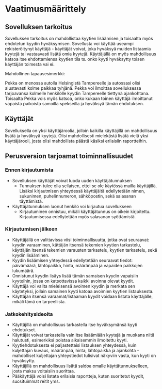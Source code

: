 <h1> Vaatimusmäärittely </h1>
<h2> Sovelluksen tarkoitus </h2>
Sovelluksen tarkoitus on mahdollistaa kyytien lisäämisen ja toisaalta myös ehdotetun kyydin hyväksymisen. Sovellusta voi käyttää useampi rekisteröitynyt käyttäjä - käyttäjät voivat, joka hyväksyä muiden listaamia kyytejä tai vastaavasti lisätä omia kyytejä. Käyttäjällä on myös mahdollisuus katsoa itse ehdottamiensa kyytien tila ts. onko kyyti hyväksytty toisen käyttäjän toimesta vai ei.  

Mahdollinen tapausesimerkki: 

Pekka on menossa autolla Helsingistä Tampereelle ja autossasi olisi alustavasti kolme paikkaa tyhjänä. Pekka voi ilmoittaa sovelluksessa tarjoavansa kolmelle henkilölle kyydin Tampereelle tiettynä ajankohtana. Toisaalta Pekka vois myös katsoa, onko kukaan toinen käyttäjä ilmoittanut vapaista paikoista samoilla spekseilla ja hyväksyä tämän ehdotuksen.  
<h2> Käyttäjät </h2>
Sovelluksella on yksi käyttäjäroolia, jolloin kaikilla käyttäjillä on mahdollisuus lisätä ja hyväksyä kyytejä. Olisi mahdollisesti mielekästä lisätä vielä yksi käyttäjärooli, josta olisi mahdollista päästä käsiksi erilaisiin raportteihin.
<h2> Perusversion tarjoamat toiminnallisuudet </h2>
<h3> Ennen kirjautumista </h3>

- Sovelluksen käyttäjät voivat luoda uuden käyttäjätunnuksen
  - Tunnuksen tulee olla sellaisen, ettei se ole käytössä muilla käyttäjillä. Lisäksi kirjautmisen yhteydessä käyttäjältä edellytetään nimen, sukunimen, puhelinnumeron, sähköpostin, sekä salasanan täyttämistä.
- Käyttäjätunnuksen luonut henkilö voi kirjautua sovellukseen
  - Kirjautuminen onnistuu, mikäli käyttäjätunnus on oikein kirjoitettu. Kirjautumisessa edellytetään myös salasanan syöttämistä.
 <h3> Kirjautumisen jälkeen </h3>
 
- Käyttäjällä on valittavissa viisi toiminnallisuutta, jotka ovat seuraavat: kyydin varaaminen, kättäjän itsensä tekemien kyytien tarkastelu, käyttäjän itsensä tekemien varausten tarkastelu, kyytien tarkastelu, sekä kyydin lisääminen. 
- Kyydin lisäämisen yhteydessä edellytetään seuraavat tiedot: päivämäärä, lähtöpaikka, hinta, määränpää ja vapaiden paikkojen lukumäärä.
- Onnistunut kyydin lisäys lisää tämän samaisen kyydin vapaisiin kyyteihin, jossa on katsottavissa kaikki avoinna olevat kyydit.
- Käyttäjä voi valita mieleisensä avoimen kyydin ja merkata sen käytetyksi, jollain samainen kyyti katoaa avoimien kyytien listauksesta.
- Käyttäjän itsensä varaamat/listaaman kyydit voidaan listata käyttäjälle, mikäli tämä on tarpeellista.

<h3> Jatkokehitysideoita </h3>

- Käyttäjillä on mahdollisuus tarkastella itse hyväksymänsä kyyti ehdotukset.
- Käyttäjät voivat tarkastella vain itse lisäämiään kyytejä ja muokana niitä halutusti, esimerkiksi poistaa aikaisemmin ilmoitettu kyyti.
- Kyytiehdotuksesta ei paljastettaisi listauksen yhteydessä, kuin kuljettajan kuvaus, määränpää, hinta, lähtöpaikka ja ajankohta - mahdolliset kuljettajan yhteystiedot tulisivat näkyviin vasta, kun kyyti on hyväksytty.
- Käyttäjillä on mahdollisuus lisätä saldoa omalle käyttätunnukselleen, josta maksu voitaisiin suorittaa. 
- Pääkäyttäjä voisi listata erilaisia raportteja, kuten suoritetut kyydit, suosituimmat reitit yms.

